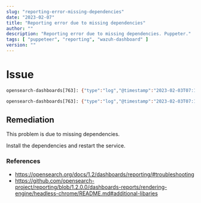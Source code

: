 ```yaml
---
slug: "reporting-error-missing-dependencies"
date: "2023-02-07"
title: "Reporting error due to missing dependencies"
author: ""
description: "Reporting error due to missing dependencies. Puppeter."
tags: [ "puppeteer", "reporting", "wazuh-dashboard" ]
version: ""
---
```


# Issue

```sh
opensearch-dashboards[763]: {"type":"log","@timestamp":"2023-02-03T07:16:52Z","tags":["error","plugins","reportsDashboards"],"pid":763,"message":"Failed to generate report by id: Error: Protocol error (Target.setDiscoverTargets): Target closed."}

opensearch-dashboards[763]: {"type":"log","@timestamp":"2023-02-03T07:16:52Z","tags":["error","plugins","reportsDashboards"],"pid":763,"message":"{ Error: Protocol error (Target.setDiscoverTargets): Target closed.\n    at Promise (/usr/share/wazuh-dashboard/plugins/reportsDashboards/node_modules/puppeteer-core/lib/Connection.js:74:56)\n    at new Promise (<anonymous>)\n    at Connection.send (/usr/share/wazuh-dashboard/plugins/reportsDashboards/node_modules/puppeteer-core/lib/Connection.js:73:12)\n    at Function.create (/usr/share/wazuh-dashboard/plugins/reportsDashboards/node_modules/puppeteer-core/lib/Browser.js:34:22)\n    at Launcher.launch (/usr/share/wazuh-dashboard/plugins/reportsDashboards/node_modules/puppeteer-core/lib/Launcher.js:183:37)\n    at process._tickCallback (internal/process/next_tick.js:68:7)\n  message: 'Protocol error (Target.setDiscoverTargets): Target closed.' }"}
```

## Remediation

This problem is due to missing dependencies.

Install the dependencies and restart the service.

### References
- https://opensearch.org/docs/1.2/dashboards/reporting/#troubleshooting
- https://github.com/opensearch-project/reporting/blob/1.2.0.0/dashboards-reports/rendering-engine/headless-chrome/README.md#additional-libaries

